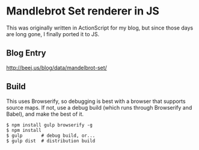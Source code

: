 # Mandlebrot Set renderer in JS

This was originally written in ActionScript for my blog, but since those days are long gone, I finally ported it to JS.

## Blog Entry

http://beej.us/blog/data/mandelbrot-set/

## Build

This uses Browserify, so debugging is best with a browser that supports
source maps. If not, use a debug build (which runs through Browserify
and Babel), and make the best of it.

    $ npm install gulp browserify -g
	$ npm install
	$ gulp       # debug build, or...
    $ gulp dist  # distribution build


